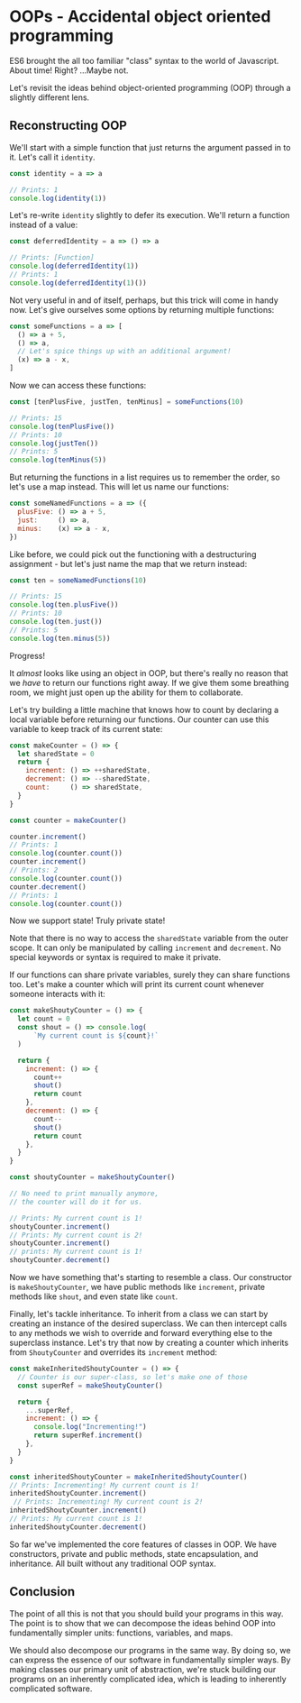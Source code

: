 # OOPs - Accidental object oriented programming

ES6 brought the all too familiar "class" syntax to the world of Javascript. About time! Right? ...Maybe not.

Let's revisit the ideas behind object-oriented programming (OOP) through a slightly different lens.

## Reconstructing OOP

We'll start with a simple function that just returns the argument passed in to it. Let's call it `identity`.

```javascript
const identity = a => a

// Prints: 1
console.log(identity(1))
```

Let's re-write `identity` slightly to defer its execution. We'll return a function instead of a value:

```javascript
const deferredIdentity = a => () => a

// Prints: [Function]
console.log(deferredIdentity(1))
// Prints: 1
console.log(deferredIdentity(1)())
```

Not very useful in and of itself, perhaps, but this trick will come in handy now. Let's give ourselves some options by returning multiple functions:

```javascript
const someFunctions = a => [
  () => a + 5,
  () => a,
  // Let's spice things up with an additional argument!
  (x) => a - x,
]
```

Now we can access these functions:

```javascript
const [tenPlusFive, justTen, tenMinus] = someFunctions(10)

// Prints: 15
console.log(tenPlusFive())
// Prints: 10
console.log(justTen())
// Prints: 5
console.log(tenMinus(5))
```


But returning the functions in a list requires us to remember the order, so let's use a map instead. This will let us name our functions:

```javascript
const someNamedFunctions = a => ({
  plusFive: () => a + 5,
  just:     () => a,
  minus:    (x) => a - x,
})
```

Like before, we could pick out the functioning with a destructuring assignment - but let's just name the map that we return instead:

```javascript
const ten = someNamedFunctions(10)

// Prints: 15
console.log(ten.plusFive())
// Prints: 10
console.log(ten.just())
// Prints: 5
console.log(ten.minus(5))
```

Progress!

It _almost_ looks like using an object in OOP, but there's really no reason that we *have* to return our functions right away. If we give them some breathing room, we might just open up the ability for them to collaborate.

Let's try building a little machine that knows how to count by declaring a local variable before returning our functions. Our counter can use this variable to keep track of its current state:

```javascript
const makeCounter = () => {
  let sharedState = 0
  return {
    increment: () => ++sharedState,
    decrement: () => --sharedState,
    count:     () => sharedState,
  }
}

const counter = makeCounter()

counter.increment()
// Prints: 1
console.log(counter.count())
counter.increment()
// Prints: 2
console.log(counter.count())
counter.decrement()
// Prints: 1
console.log(counter.count())
```

Now we support state! Truly private state!

Note that there is no way to access the `sharedState` variable from the outer scope. It can only be manipulated by calling `increment` and `decrement`. No special keywords or syntax is required to make it private.

If our functions can share private variables, surely they can share functions too. Let's make a counter which will print its current count whenever someone interacts with it:

```javascript
const makeShoutyCounter = () => {
  let count = 0
  const shout = () => console.log(
      `My current count is ${count}!`
  )

  return {
    increment: () => {
      count++
      shout()
      return count
    },
    decrement: () => {
      count--
      shout()
      return count
    },
  }
}

const shoutyCounter = makeShoutyCounter()

// No need to print manually anymore,
// the counter will do it for us.

// Prints: My current count is 1!
shoutyCounter.increment()
// Prints: My current count is 2!
shoutyCounter.increment()
// prints: My current count is 1!
shoutyCounter.decrement()
```

Now we have something that's starting to resemble a class. Our constructor is `makeShoutyCounter`, we have public methods like `increment`, private methods like `shout`, and even state like `count`.

Finally, let's tackle inheritance. To inherit from a class we can start by creating an instance of the desired superclass. We can then intercept calls to any methods we wish to override and forward everything else to the superclass instance. Let's try that now by creating a counter which inherits from `ShoutyCounter` and overrides its `increment` method:

```javascript
const makeInheritedShoutyCounter = () => {
  // Counter is our super-class, so let's make one of those
  const superRef = makeShoutyCounter()

  return {
    ...superRef,
    increment: () => {
      console.log("Incrementing!")
      return superRef.increment()
    },
  }
}

const inheritedShoutyCounter = makeInheritedShoutyCounter()
// Prints: Incrementing! My current count is 1!
inheritedShoutyCounter.increment()
 // Prints: Incrementing! My current count is 2!
inheritedShoutyCounter.increment()
// Prints: My current count is 1!
inheritedShoutyCounter.decrement()

```

So far we've implemented the core features of classes in OOP. We have constructors, private and public methods, state encapsulation, and inheritance. All built without any traditional OOP syntax.

## Conclusion

The point of all this is not that you should build your programs in this way. The point is to show that we can decompose the ideas behind OOP into fundamentally simpler units: functions, variables, and maps.

We should also decompose our programs in the same way. By doing so, we can express the essence of our software in fundamentally simpler ways. By making classes our primary unit of abstraction, we're stuck building our programs on an inherently complicated idea, which is leading to inherently complicated software.
